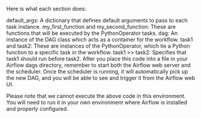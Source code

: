 Here is what each section does:

default_args: A dictionary that defines default arguments to pass to each task instance.
my_first_function and my_second_function: These are functions that will be executed by the PythonOperator tasks.
dag: An instance of the DAG class which acts as a container for the workflow.
task1 and task2: These are instances of the PythonOperator, which tie a Python function to a specific task in the workflow.
task1 >> task2: Specifies that task1 should run before task2.
After you place this code into a file in your Airflow dags directory, remember to start both the Airflow web server and the scheduler. Once the scheduler is running, it will automatically pick up the new DAG, and you will be able to see and trigger it from the Airflow web UI.

Please note that we cannot execute the above code in this environment. You will need to run it in your own environment where Airflow is installed and properly configured.
